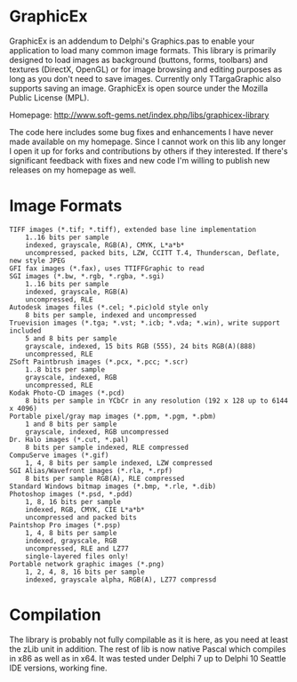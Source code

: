 GraphicEx
=========

GraphicEx is an addendum to Delphi's Graphics.pas to enable your application to load many common image formats. This library is primarily designed to load images as background (buttons, forms, toolbars) and textures (DirectX, OpenGL) or for image browsing and editing purposes as long as you don't need to save images. Currently only TTargaGraphic also supports saving an image. GraphicEx is open source under the Mozilla Public License (MPL).

Homepage: http://www.soft-gems.net/index.php/libs/graphicex-library

The code here includes some bug fixes and enhancements I have never made available on my homepage. Since I cannot work on this lib any longer I open it up for forks and contributions by others if they interested. If there's significant feedback with fixes and new code I'm willing to publish new releases on my homepage as well.

Image Formats
============

    TIFF images (*.tif; *.tiff), extended base line implementation
        1..16 bits per sample
        indexed, grayscale, RGB(A), CMYK, L*a*b*
        uncompressed, packed bits, LZW, CCITT T.4, Thunderscan, Deflate, new style JPEG
    GFI fax images (*.fax), uses TTIFFGraphic to read
    SGI images (*.bw, *.rgb, *.rgba, *.sgi)
        1..16 bits per sample
        indexed, grayscale, RGB(A)
        uncompressed, RLE
    Autodesk images files (*.cel; *.pic)old style only
        8 bits per sample, indexed and uncompressed
    Truevision images (*.tga; *.vst; *.icb; *.vda; *.win), write support included
        5 and 8 bits per sample
        grayscale, indexed, 15 bits RGB (555), 24 bits RGB(A)(888)
        uncompressed, RLE
    ZSoft Paintbrush images (*.pcx, *.pcc; *.scr)
        1..8 bits per sample
        grayscale, indexed, RGB
        uncompressed, RLE
    Kodak Photo-CD images (*.pcd)
        8 bits per sample in YCbCr in any resolution (192 x 128 up to 6144 x 4096)
    Portable pixel/gray map images (*.ppm, *.pgm, *.pbm)
        1 and 8 bits per sample
        grayscale, indexed, RGB uncompressed
    Dr. Halo images (*.cut, *.pal)
        8 bits per sample indexed, RLE compressed
    CompuServe images (*.gif)
        1, 4, 8 bits per sample indexed, LZW compressed
    SGI Alias/Wavefront images (*.rla, *.rpf)
        8 bits per sample RGB(A), RLE compressed
    Standard Windows bitmap images (*.bmp, *.rle, *.dib)
    Photoshop images (*.psd, *.pdd)
        1, 8, 16 bits per sample
        indexed, RGB, CMYK, CIE L*a*b*
        uncompressed and packed bits
    Paintshop Pro images (*.psp)
        1, 4, 8 bits per sample
        indexed, grayscale, RGB
        uncompressed, RLE and LZ77
        single-layered files only!
    Portable network graphic images (*.png)
        1, 2, 4, 8, 16 bits per sample
        indexed, grayscale alpha, RGB(A), LZ77 compressd

Compilation
===========

The library is probably not fully compilable as it is here, as you need at least the zLib unit in addition. The rest of lib is now native Pascal which compiles in x86 as well as in x64. It was tested under Delphi 7 up to Delphi 10 Seattle IDE versions, working fine. 